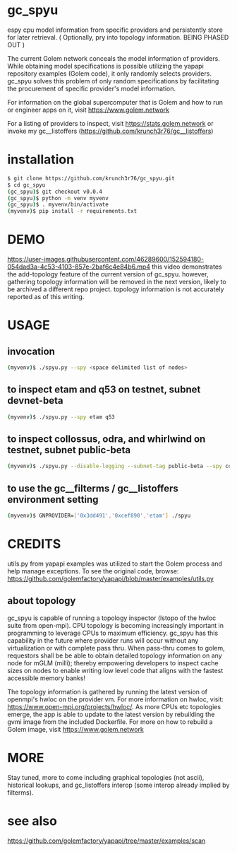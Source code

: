 # gc_spyu
espy cpu model information from specific providers and persistently store for later retrieval. ( Optionally, pry into topology information. BEING PHASED OUT )

The current Golem network conceals the model information of providers. While obtaining model specifications is possible utilizing the yapapi repository examples (Golem code), it only randomly selects providers.  gc_spyu solves this problem of only random specifications by facilitating the procurement of specific provider's model information.

For information on the global supercomputer that is Golem and how to run or engineer apps on it, visit https://www.golem.network

For a listing of providers to inspect, visit https://stats.golem.network or invoke my gc__listoffers (https://github.com/krunch3r76/gc__listoffers)

# installation
```bash
$ git clone https://github.com/krunch3r76/gc_spyu.git
$ cd gc_spyu
(gc_spyu)$ git checkout v0.0.4
(gc_spyu)$ python -m venv myvenv
(gc_spyu)$ . myvenv/bin/activate
(myvenv)$ pip install -r requirements.txt
```

# DEMO
https://user-images.githubusercontent.com/46289600/152594180-054dad3a-4c53-4103-857e-2baf6c4e84b6.mp4
this video demonstrates the add-topology feature of the current version of gc_spyu. however, gathering topology information will be removed in the next version, likely to be archived a different repo project. topology information is not accurately reported as of this writing.

# USAGE

## invocation
```bash
(myvenv)$ ./spyu.py --spy <space delimited list of nodes>
```  
## to inspect etam and q53 on testnet, subnet devnet-beta
```bash
(myvenv)$ ./spyu.py --spy etam q53
```
## to inspect collossus, odra, and whirlwind on testnet, subnet public-beta
```bash
(myvenv)$ ./spyu.py --disable-logging --subnet-tag public-beta --spy collossus odra whirlwind
```

## to use the gc__filterms / gc__listoffers environment setting
```bash
(myvenv)$ GNPROVIDER=['0x3dd491','0xcef890','etam'] ./spyu
```
# CREDITS
utils.py from yapapi examples was utilized to start the Golem process and help manage exceptions. To see the original code, browse: https://github.com/golemfactory/yapapi/blob/master/examples/utils.py


## about topology
gc_spyu is capable of running a topology inspector (lstopo of the hwloc suite from open-mpi). CPU topology is becoming increasingly important in programming to leverage CPUs to maximum efficiency. gc_spyu has this capability in the future where provider runs will occur without any virtualization or with complete pass thru. When pass-thru comes to golem, requestors shall be be able to obtain detailed topology information on any node for mGLM (milli); thereby empowering developers to inspect cache sizes on nodes to enable writing low level code that aligns with the fastest accessible memory banks!

The topology information is gathered by running the latest version of openmpi's hwloc on the provider vm. For more information on hwloc, visit: https://www.open-mpi.org/projects/hwloc/. As more CPUs etc topologies emerge, the app is able to update to the latest version by rebuilding the gvmi image from the included Dockerfile. For more on how to rebuild a Golem image, visit https://www.golem.network

# MORE
Stay tuned, more to come including graphical topologies (not ascii), historical lookups, and gc_listoffers interop (some interop already implied by filterms).

# see also
https://github.com/golemfactory/yapapi/tree/master/examples/scan

